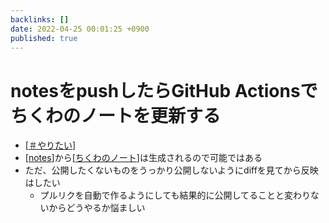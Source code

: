 ```yaml
---
backlinks: []
date: 2022-04-25 00:01:25 +0900
published: true
---
```


# notesをpushしたらGitHub Actionsでちくわのノートを更新する

- [[＃やりたい]]
- [[notes]]から[[ちくわのノート]]は生成されるので可能ではある
- ただ、公開したくないものをうっかり公開しないようにdiffを見てから反映はしたい
  - プルリクを自動で作るようにしても結果的に公開してることと変わりないからどうやるか悩ましい

[//begin]: # "Autogenerated link references for markdown compatibility"
[＃やりたい]: ＃やりたい "＃やりたい"
[notes]: notes "notes"
[ちくわのノート]: ちくわのノート "ちくわのノート"
[//end]: # "Autogenerated link references"